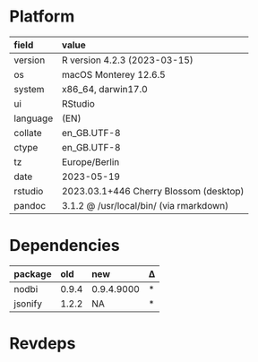 # Platform

|field    |value                                   |
|:--------|:---------------------------------------|
|version  |R version 4.2.3 (2023-03-15)            |
|os       |macOS Monterey 12.6.5                   |
|system   |x86_64, darwin17.0                      |
|ui       |RStudio                                 |
|language |(EN)                                    |
|collate  |en_GB.UTF-8                             |
|ctype    |en_GB.UTF-8                             |
|tz       |Europe/Berlin                           |
|date     |2023-05-19                              |
|rstudio  |2023.03.1+446 Cherry Blossom (desktop)  |
|pandoc   |3.1.2 @ /usr/local/bin/ (via rmarkdown) |

# Dependencies

|package |old   |new        |Δ  |
|:-------|:-----|:----------|:--|
|nodbi   |0.9.4 |0.9.4.9000 |*  |
|jsonify |1.2.2 |NA         |*  |

# Revdeps

